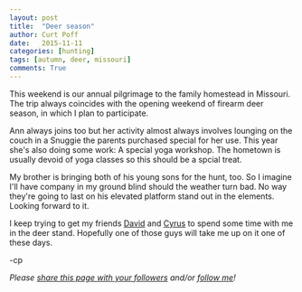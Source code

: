 ```yaml
---
layout: post
title:  "Deer season"
author: Curt Poff
date:   2015-11-11
categories: [hunting]
tags: [autumn, deer, missouri]
comments: True
---
```


This weekend is our annual pilgrimage to the family homestead in Missouri. The trip always coincides with the opening weekend of firearm deer season, in which I plan to participate.

<!--more-->

Ann always joins too but her activity almost always involves lounging on the couch in a Snuggie the parents purchased special for her use. This year she's also doing some work: A special yoga workshop. The hometown is usually devoid of yoga classes so this should be a spcial treat.

My brother is bringing both of his young sons for the hunt, too. So I imagine I'll have company in my ground blind should the weather turn bad. No way they're going to last on his elevated platform stand out in the elements. Looking forward to it.

I keep trying to get my friends [David](http://davidsasaki.name) and [Cyrus](http://cyrusfarivar.com) to spend some time with me in the deer stand. Hopefully one of those guys will take me up on it one of these days.

-cp


*Please <a href="https://twitter.com/intent/tweet?url={{ site.production_url }}{{ page.url }}&text={{ page.title }}&via=cpoff" target="_blank">share this page with your followers</a> and/or <a href="https://twitter.com/cpoff">follow me</a>!*
